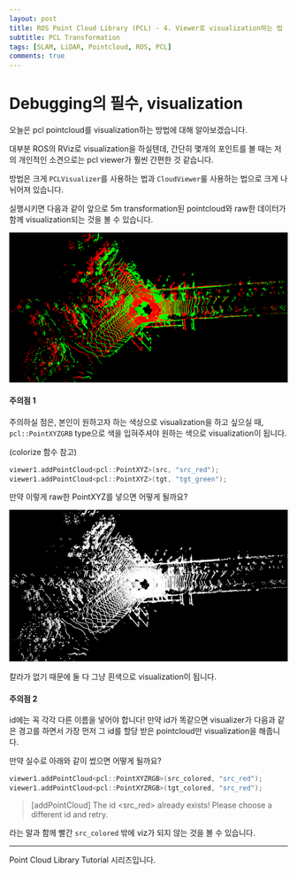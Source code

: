 ```yaml
---
layout: post
title: ROS Point Cloud Library (PCL) - 4. Viewer로 visualization하는 법
subtitle: PCL Transformation
tags: [SLAM, LiDAR, Pointcloud, ROS, PCL]
comments: true
---
```


# Debugging의 필수, visualization

오늘은 pcl pointcloud를 visualization하는 방법에 대해 알아보겠습니다.

대부분 ROS의 RViz로 visualization을 하실텐데, 간단히 몇개의 포인트를 볼 때는 저의 개인적인 소견으로는 pcl viewer가 훨씬 간편한 것 같습니다.

방법은 크게 `PCLVisualizer`를 사용하는 법과 `CloudViewer`룰 사용하는 법으로 크게 나뉘어져 있습니다.

<script src="https://gist.github.com/LimHyungTae/193f9662d4d11f9117acc0a81a16eeb0.js"></script>

실행시키면 다음과 같이 앞으로 5m transformation된 pointcloud와 raw한 데이터가 함께 visualization되는 것을 볼 수 있습니다.

![pcl_color](/img/pcl_viz.png)


#### 주의점 1

주의하실 점은, 본인이 원하고자 하는 색상으로 visualization을 하고 싶으실 때, `pcl::PointXYZGRB` type으로 색을 입혀주셔야 원하는 색으로 visualization이 됩니다.

(colorize 함수 참고)

```cpp
viewer1.addPointCloud<pcl::PointXYZ>(src, "src_red");
viewer1.addPointCloud<pcl::PointXYZ>(tgt, "tgt_green");
```
만약 이렇게 raw한 PointXYZ를 넣으면 어떻게 될까요?

![pcl_raw](/img/pcl_viz_raw.png)

칼라가 없기 때문에 둘 다 그냥 흰색으로 visualization이 됩니다.

#### 주의점 2

id에는 꼭 각각 다른 이름을 넣어야 합니다! 만약 id가 똑같으면 visualizer가 다음과 같은 경고를 하면서 가장 먼저 그 id를 할당 받은 pointcloud만 visualization을 해줍니다.

만약 실수로 아래와 같이 썼으면 어떻게 될까요?

```cpp
viewer1.addPointCloud<pcl::PointXYZRGB>(src_colored, "src_red");
viewer1.addPointCloud<pcl::PointXYZRGB>(tgt_colored, "src_red");
```

> [addPointCloud] The id <src_red> already exists! Please choose a different id and retry.

라는 말과 함께 빨간 `src_colored` 밖에 viz가 되지 않는 것을 볼 수 있습니다.

---


Point Cloud Library Tutorial 시리즈입니다.
